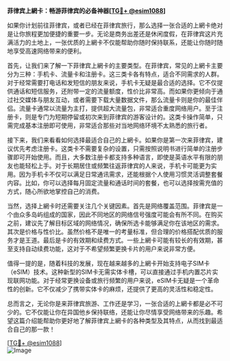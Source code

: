 **菲律宾上網卡：畅游菲律宾的必备神器[[TG💪+ @esim1088](https://t.me/s/esim1088)]**

如果你计划前往菲律宾，或者已经在菲律宾旅行，那么选择一张合适的上網卡绝对是让你旅程更加便捷的重要一步。无论是商务出差还是休闲度假，在菲律宾这片充满活力的土地上，一张优质的上網卡不仅能帮助你随时保持联系，还能让你随时随地享受高速网络带来的便利。

首先，让我们来了解一下菲律宾上網卡的主要类型。在菲律宾，常见的上網卡主要分为三种：手机卡、流量卡和注册卡。这三类卡各有特点，适合不同需求的人群。对于经常需要打电话和发短信的朋友来说，手机卡无疑是最合适的选择。它不仅提供通话和短信服务，还附带一定的流量额度，性价比非常高。而如果你更倾向于通过社交媒体与朋友互动，或者需要下载大量数据文件，那么流量卡则是你的最佳伴侣。流量卡通常以流量为主打，提供超大流量包，非常适合重度网络用户。至于注册卡，则是专门为短期停留或初次来到菲律宾的游客设计的。这类卡操作简单，只需完成基本注册即可使用，非常适合那些对当地网络环境不太熟悉的旅行者。

接下来，我们来看看如何选择最适合自己的上網卡。如果你是第一次来菲律宾，建议优先考虑注册卡。这类卡不需要复杂的设置，只需按照说明书进行简单的注册步骤即可开始使用。而且，大多数注册卡都支持多种语言，即使是英语水平有限的朋友也能轻松上手。对于长期居住或频繁往返菲律宾的人来说，手机卡可能更为实用。因为手机卡不仅可以满足日常通讯需求，还能根据个人使用习惯灵活调整套餐内容。比如，你可以选择每月固定流量和通话时间的套餐，也可以选择按需充值的方式，随心所欲地掌控自己的消费。

当然，选择上網卡时还需要关注几个关键因素。首先是网络覆盖范围。菲律宾是一个由众多岛屿组成的国家，因此不同地区的网络信号强度可能会有所不同。在购买之前，建议先了解目标区域的网络情况，确保所选卡能够满足你在该地区的需求。其次是价格与性价比。虽然价格不是唯一的考量标准，但合理的价格搭配优质的服务才是王道。最后是卡的有效期和续费方式。一些上網卡可能有较长的有效期，甚至支持自动续费功能，这对于不希望频繁更换卡片的用户来说非常方便。

值得一提的是，随着科技的发展，现在越来越多的上網卡开始支持电子SIM卡（eSIM）技术。这种新型的SIM卡无需实体卡槽，可以直接通过手机内置芯片实现联网功能。对于经常更换设备或旅行频繁的用户来说，eSIM卡无疑是一个革命性的创新。它不仅减少了携带实体卡的麻烦，还提供了更高的灵活性和稳定性。

总而言之，无论你是来菲律宾旅游、工作还是学习，一张合适的上網卡都是必不可少的。它不仅能让你在异国他乡保持联络，还能让你尽情享受网络带来的乐趣。希望这篇介绍能帮助你更好地了解菲律宾上網卡的各种类型及其特点，从而找到最适合自己的那一款！

[[TG💪+ @esim1088](https://t.me/s/esim1088)]  
![Image](https://i.postimg.cc/4NQfJmqS/Snipaste-2025-05-13-00-14-12.png)